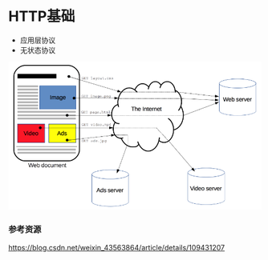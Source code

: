 # HTTP基础

- 应用层协议
- 无状态协议

![获取网页](../assets/imgs/http_fetching_a_page.png)

### 参考资源
https://blog.csdn.net/weixin_43563864/article/details/109431207
